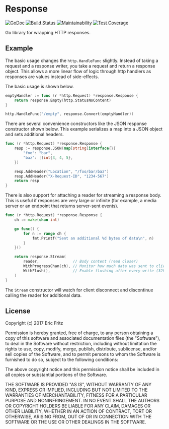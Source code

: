 # Response

[![GoDoc](https://godoc.org/github.com/efritz/response?status.svg)](https://godoc.org/github.com/efritz/response)
[![Build Status](https://secure.travis-ci.org/efritz/response.png)](http://travis-ci.org/efritz/response)
[![Maintainability](https://api.codeclimate.com/v1/badges/69a8d691fd23fd17cc35/maintainability)](https://codeclimate.com/github/efritz/response/maintainability)
[![Test Coverage](https://api.codeclimate.com/v1/badges/69a8d691fd23fd17cc35/test_coverage)](https://codeclimate.com/github/efritz/response/test_coverage)

Go library for wrapping HTTP responses.

## Example

The basic usage changes the `http.HandleFunc` slightly. Instead of taking a request
and a response writer, you take a request and return a response object. This allows
a more linear flow of logic through http handlers as responses are values instead of
side-effects.

The basic usage is shown below.

```go
emptyHandler := func (r *http.Request) *response.Response {
    return response.Empty(http.StatusNoContent)
}

http.HandleFunc("/empty", response.Convert(emptyHandler))
```

There are several convenience constructors like the JSON response constructor shown
below. This example serializes a map into a JSON object and sets additional headers.

```go
func (r *http.Request) *response.Response {
    resp := response.JSON(map[string]interface{}{
        "foo": "bar",
        "baz": []int{3, 4, 5},
    })

    resp.AddHeader("Location", "/foo/bar/baz")
    resp.AddHeader("X-Request-ID", "1234-567")
    return resp
}
```

There is also support for attaching a reader for streaming a response body. This is
useful if responses are very large or infinite (for example, a media server or an
endpoint that returns server-sent events).

```go
func (r *http.Request) *response.Response {
    ch := make(chan int)

    go func() {
        for n := range ch {
            fmt.Printf("Sent an additional %d bytes of data\n", n)
        }
    }()

    return response.Stream(
        reader,               // Body content (read closer)
        WithProgressChan(ch), // Monitor how much data was sent to client
        WithFlush(),          // Enable flushing after every write (32k chunks)
    )
}
```

The `Stream` constructor will watch for client disconnect and discontinue calling
the reader for additional data.

## License

Copyright (c) 2017 Eric Fritz

Permission is hereby granted, free of charge, to any person obtaining a copy
of this software and associated documentation files (the "Software"), to deal
in the Software without restriction, including without limitation the rights
to use, copy, modify, merge, publish, distribute, sublicense, and/or sell
copies of the Software, and to permit persons to whom the Software is
furnished to do so, subject to the following conditions:

The above copyright notice and this permission notice shall be included in
all copies or substantial portions of the Software.

THE SOFTWARE IS PROVIDED "AS IS", WITHOUT WARRANTY OF ANY KIND, EXPRESS OR
IMPLIED, INCLUDING BUT NOT LIMITED TO THE WARRANTIES OF MERCHANTABILITY,
FITNESS FOR A PARTICULAR PURPOSE AND NONINFRINGEMENT. IN NO EVENT SHALL THE
AUTHORS OR COPYRIGHT HOLDERS BE LIABLE FOR ANY CLAIM, DAMAGES OR OTHER
LIABILITY, WHETHER IN AN ACTION OF CONTRACT, TORT OR OTHERWISE, ARISING FROM,
OUT OF OR IN CONNECTION WITH THE SOFTWARE OR THE USE OR OTHER DEALINGS IN
THE SOFTWARE.

